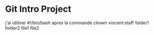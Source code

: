# Git Intro Project

j'ai utiliser #!/bin/bash
apres la commande chown vincent:staff folder1 folder2 file1 file2
